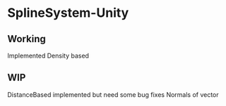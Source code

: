 # SplineSystem-Unity

## Working
Implemented Density based
## WIP
DistanceBased implemented but need some bug fixes
Normals of vector 

